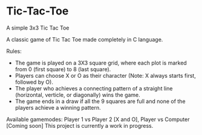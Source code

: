 # Tic-Tac-Toe
A simple 3x3 Tic Tac Toe

A classic game of Tic Tac Toe made completely in C language.

Rules:
- The game is played on a 3X3 square grid, where each plot is marked from 0 (first square) to 8 (last square).
- Players can choose X or O as their character (Note: X always starts first, followed by O).
- The player who achieves a connecting pattern of a straight line (horizontal, verticle, or diagonally) wins the game.
- The game ends in a draw if all the 9 squares are full and none of the players achieve a winning pattern.

Available gamemodes: Player 1 vs Player 2 [X and O], Player vs Computer [Coming soon]
This project is currently a work in progress.
